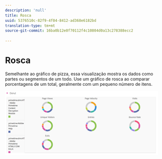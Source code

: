 ```yaml
---
description: 'null'
title: Rosca
uuid: 5376510c-82f9-4f04-8412-ad368e6182bd
translation-type: tm+mt
source-git-commit: 16ba0b12e0f70112f4c10804d0a13c278388ecc2

---
```



# Rosca

Semelhante ao gráfico de pizza, essa visualização mostra os dados como partes ou segmentos de um todo. Use um gráfico de rosca ao comparar porcentagens de um total, geralmente com um pequeno número de itens.

![](assets/donut.png)

